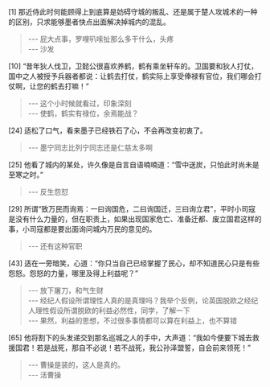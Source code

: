 
[1] 那近侍此时何能顾得上到底算是妨碍守城的叛乱、还是属于楚人攻城术的一种的区别，只求能够墨者快点出面解决掉城内的混乱。
>--- 屁大点事，罗哩叭嗦扯那么多干什么，头疼<br>
>--- 沙发<br>

[10] “昔年狄人伐卫，卫懿公很喜欢养鹤，鹤有乘坐轩车的。卫国要和狄人打仗，国中之人被授予兵器者都说：让鹤去打仗，鹤实际上享受俸禄有官位，我们哪会打仗啊，让您的鹤去打嘛！”
>--- 这个小时候就看过，印象深刻<br>
>--- 使鹤，鹤实有禄位，余焉能战？<br>

[24] 适松了口气，看来墨子已经铁石了心，不会再改变初衷了。
>--- 墨宁同志比列宁同志还是仁慈太多啊<br>

[25] 他看了城内的某处，许久像是自言自语喃喃道：“雪中送炭，只怕此时尚未是至寒之时。”
>--- 反生怨怼<br>

[29] 所谓“致万民而询焉：一曰询国危，二曰询国迁，三曰询立君”，平时小司寇是没有什么力量的，但在职责上，如果出现国家危亡、准备迁都、废立国君这样的事，小司寇都是要出面询问城内万民的意见的。
>--- 还有这种官职<br>

[43] 适在一旁暗笑，心道：“你只当自己已经掌握了民心，却不知道民心只是有些怨怒。怨怒的力量，哪里及得上利益呢？”
>--- 放下屠刀，和气生财<br>
>--- 经纪人假设所谓理性人真的是真理吗？我举个反例，论英国脱欧之经纪人理性假设所谓脱欧的利益必然性，同学，了解一下<br>
>--- 果然，利益的思想，不过很多事情都可以算在利益上，也不算错<br>

[65] 他将割下的头发递交到那名巡城之人的手中，大声道：“我如今便要下城去救援国君！若是战死，那自不必说！若不战死，我公孙泽盟誓，自会前来领死！”
>--- 曹操是装的，这人是真的。<br>
>--- 活曹操<br>
